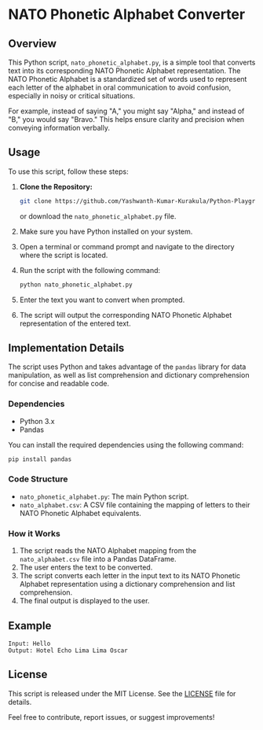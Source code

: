 # NATO Phonetic Alphabet Converter

## Overview

This Python script, `nato_phonetic_alphabet.py`, is a simple tool that converts text into its corresponding NATO Phonetic Alphabet representation. The NATO Phonetic Alphabet is a standardized set of words used to represent each letter of the alphabet in oral communication to avoid confusion, especially in noisy or critical situations.

For example, instead of saying "A," you might say "Alpha," and instead of "B," you would say "Bravo." This helps ensure clarity and precision when conveying information verbally.

## Usage

To use this script, follow these steps:

1. **Clone the Repository:**
   ```bash
   git clone https://github.com/Yashwanth-Kumar-Kurakula/Python-Playground 
   ```
   or download the `nato_phonetic_alphabet.py` file.

2. Make sure you have Python installed on your system.

3. Open a terminal or command prompt and navigate to the directory where the script is located.

4. Run the script with the following command:

   ```bash
   python nato_phonetic_alphabet.py
   ```

5. Enter the text you want to convert when prompted.

6. The script will output the corresponding NATO Phonetic Alphabet representation of the entered text.

## Implementation Details

The script uses Python and takes advantage of the `pandas` library for data manipulation, as well as list comprehension and dictionary comprehension for concise and readable code.

### Dependencies

- Python 3.x
- Pandas

You can install the required dependencies using the following command:

```bash
pip install pandas
```

### Code Structure

- `nato_phonetic_alphabet.py`: The main Python script.
- `nato_alphabet.csv`: A CSV file containing the mapping of letters to their NATO Phonetic Alphabet equivalents.

### How it Works

1. The script reads the NATO Alphabet mapping from the `nato_alphabet.csv` file into a Pandas DataFrame.
2. The user enters the text to be converted.
3. The script converts each letter in the input text to its NATO Phonetic Alphabet representation using a dictionary comprehension and list comprehension.
4. The final output is displayed to the user.

## Example

```plaintext
Input: Hello
Output: Hotel Echo Lima Lima Oscar
```

## License

This script is released under the MIT License. See the [LICENSE](LICENSE) file for details.

Feel free to contribute, report issues, or suggest improvements!
